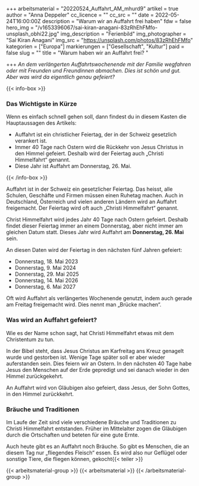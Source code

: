 +++
arbeitsmaterial = "20220524_Auffahrt_AM_mhurd9"
artikel = true
author = "Anna Deppeler"
cc_licence = ""
cc_src = ""
date = 2022-05-24T16:00:00Z
description = "Warum wir an Auffahrt frei haben"
fdw = false
hero_img = "/v1653396067/sai-kiran-anagani-83zRhEhFMfo-unsplash_obhi22.jpg"
img_description = "Ferienbild"
img_photographer = "Sai Kiran Anagani"
img_src = "https://unsplash.com/photos/83zRhEhFMfo"
kategorien = ["Europa"]
markierungen = ["Gesellschaft", "Kultur"]
paid = false
slug = ""
title = "Warum haben wir an Auffahrt frei? "

+++
_An dem verlängerten Auffahrtswochenende mit der Familie wegfahren oder mit Freunden und Freundinnen abmachen. Dies ist schön und gut. Aber was wird da eigentlich genau gefeiert?_

{{< info-box >}} <h3>Das Wichtigste in Kürze</h3>

<p>Wenn es einfach schnell gehen soll, dann findest du in diesem Kasten die Hauptaussagen des Artikels:</p>

<ul>

<li>Auffahrt ist ein christlicher Feiertag, der in der Schweiz gesetzlich verankert ist.</li>

<li>Immer 40 Tage nach Ostern wird die Rückkehr von Jesus Christus in den Himmel gefeiert. Deshalb wird der Feiertag auch „Christi Himmelfahrt“ genannt.</li>

<li>Diese Jahr ist Auffahrt am Donnerstag, 26. Mai.</li>

</ul> {{< /info-box >}}

Auffahrt ist in der Schweiz ein gesetzlicher Feiertag. Das heisst, alle Schulen, Geschäfte und Firmen müssen einen Ruhetag machen. Auch in Deutschland, Österreich und vielen anderen Ländern wird an Auffahrt freigemacht. Der Feiertag wird oft auch „Christi Himmelfahrt“ genannt.

Christ Himmelfahrt wird jedes Jahr 40 Tage nach Ostern gefeiert. Deshalb findet dieser Feiertag immer an einem Donnerstag, aber nicht immer am gleichen Datum statt. Dieses Jahr wird Auffahrt am **Donnerstag, 26. Mai** sein.

An diesen Daten wird der Feiertag in den nächsten fünf Jahren gefeiert:

* Donnerstag, 18. Mai 2023
* Donnerstag, 9. Mai 2024
* Donnerstag, 29. Mai 2025
* Donnerstag, 14. Mai 2026
* Donnerstag, 6. Mai 2027

Oft wird Auffahrt als verlängertes Wochenende genutzt, indem auch gerade am Freitag freigemacht wird. Dies nennt man „Brücke machen“.

### Was wird an Auffahrt gefeiert?

Wie es der Name schon sagt, hat Christi Himmelfahrt etwas mit dem Christentum zu tun.

In der Bibel steht, dass Jesus Christus am Karfreitag ans Kreuz genagelt wurde und gestorben ist. Wenige Tage später soll er aber wieder auferstanden sein. Dies feiern wir an Ostern. In den nächsten 40 Tage habe Jesus den Menschen auf der Erde gepredigt und sei danach wieder in den Himmel zurückgekehrt.

An Auffahrt wird von Gläubigen also gefeiert, dass Jesus, der Sohn Gottes, in den Himmel zurückkehrt.

### Bräuche und Traditionen

Im Laufe der Zeit sind viele verschiedene Bräuche und Traditionen zu Christi Himmelfahrt entstanden. Früher im Mittelalter zogen die Gläubigen durch die Ortschaften und beteten für eine gute Ernte.

Auch heute gibt es an Auffahrt noch Bräuche. So gibt es Menschen, die an diesem Tag nur „fliegendes Fleisch“ essen. Es wird also nur Geflügel oder sonstige Tiere, die fliegen können, gekocht{{< teiler >}}

{{< arbeitsmaterial-group >}}
{{< arbeitsmaterial >}}
{{< /arbeitsmaterial-group >}}